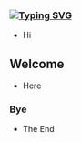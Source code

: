 ### <a href="https://git.io/typing-svg"><img src="https://readme-typing-svg.demolab.com?font=Kalam&pause=10000&random=false&width=435&lines=Welcome+To+My+Github+Page!%F0%9F%91" alt="Typing SVG" /></a>
- Hi
## Welcome
- Here
### Bye
- The End
